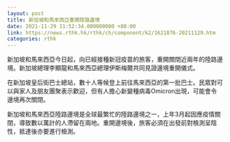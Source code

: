 ```yaml
---
layout: post
title: 新加坡和馬來西亞重開陸路邊境
date: 2021-11-29 11:52:34.000000000 +08:00
link: https://news.rthk.hk/rthk/ch/component/k2/1621876-20211129.htm
categories: rthk
---
```


新加坡和馬來西亞今日起，向已經接種新冠疫苗的旅客，重開關閉近兩年的陸路邊境。新加坡總理李顯龍和馬來西亞總理伊斯梅爾共同見證邊境重開儀式。

在新加坡皇后街巴士總站，數十人等候登上前往馬來西亞的第一批巴士。民眾對可以與家人及朋友團聚表示歡迎，但有人擔心新變種病毒Omicron出現，可能會令邊境再次關閉。

新加坡和馬來西亞陸路邊境是全球最繁忙的陸路邊境之一，上年3月起因應疫情關閉，導致數以萬計的人滯留在兩地。重開邊境後，旅客必須在出發前對檢測呈陰性，抵達後亦要進行檢測。
